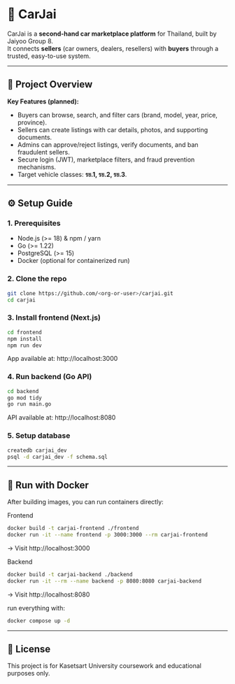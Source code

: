 # 🚗 CarJai

CarJai is a **second-hand car marketplace platform** for Thailand, built by Jaiyoo Group 8.  
It connects **sellers** (car owners, dealers, resellers) with **buyers** through a trusted, easy-to-use system.  

---

## 📖 Project Overview
**Key Features (planned):**
- Buyers can browse, search, and filter cars (brand, model, year, price, province).
- Sellers can create listings with car details, photos, and supporting documents.
- Admins can approve/reject listings, verify documents, and ban fraudulent sellers.
- Secure login (JWT), marketplace filters, and fraud prevention mechanisms.
- Target vehicle classes: **รย.1, รย.2, รย.3**.

---

## ⚙️ Setup Guide

### 1. Prerequisites
- Node.js (>= 18) & npm / yarn  
- Go (>= 1.22)  
- PostgreSQL (>= 15)  
- Docker (optional for containerized run)  

### 2. Clone the repo
```bash
git clone https://github.com/<org-or-user>/carjai.git
cd carjai
```

### 3. Install frontend (Next.js)
```bash
cd frontend
npm install
npm run dev
```
App available at: http://localhost:3000

### 4. Run backend (Go API)
```bash
cd backend
go mod tidy
go run main.go
```
API available at: http://localhost:8080

### 5. Setup database
```bash
createdb carjai_dev
psql -d carjai_dev -f schema.sql
```

---

## 🐳 Run with Docker

After building images, you can run containers directly:

Frontend
```bash
docker build -t carjai-frontend ./frontend
docker run -it --name frontend -p 3000:3000 --rm carjai-frontend
```
→ Visit http://localhost:3000

Backend
```bash
docker build -t carjai-backend ./backend
docker run -it --rm --name backend -p 8080:8080 carjai-backend
```
→ Visit http://localhost:8080

run everything with:
```bash
docker compose up -d
```

---

## 📄 License
This project is for Kasetsart University coursework and educational purposes only.
